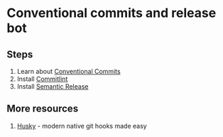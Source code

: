 # Conventional commits and release bot

## Steps

1. Learn about [Conventional Commits](https://www.conventionalcommits.org/en/v1.0.0/)
2. Install [Commitlint](https://github.com/conventional-changelog/commitlint)
3. Install [Semantic Release](https://github.com/semantic-release/semantic-release)

## More resources

1. [Husky](https://typicode.github.io/husky/#/?id=manual) - modern native git hooks made easy
